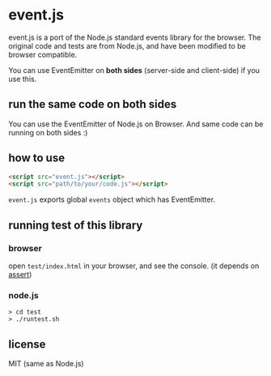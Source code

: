 # event.js

event.js is a port of the Node.js standard events library for the browser.
The original code and tests are from Node.js, and have been modified to be browser compatible.

You can use EventEmitter on **both sides** (server-side and client-side) if you use this.


## run the same code on both sides

You can use the EventEmitter of Node.js on Browser.
And same code can be running on both sides :)

## how to use

```html
<script src="event.js"></script>
<script src="path/to/your/code.js"></script>
```

```event.js``` exports global ```events``` object which has EventEmitter.

## running test of this library

### browser

open ```test/index.html``` in your browser,
and see the console.
(it depends on [assert](https://github.com/Jxck/assert))

### node.js

```shell
> cd test
> ./runtest.sh
```

## license

MIT (same as Node.js)